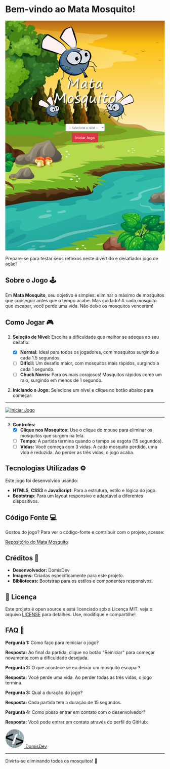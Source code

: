 # Bem-vindo ao Mata Mosquito! 

![Mata Mosquito](src/imagens/iPad-Air-5-820x1180.png)

Prepare-se para testar seus reflexos neste divertido e desafiador jogo de ação!

## Sobre o Jogo 🕹️

Em **Mata Mosquito**, seu objetivo é simples: eliminar o máximo de mosquitos que conseguir antes que o tempo acabe. Mas cuidado! A cada mosquito que escapar, você perde uma vida. Não deixe os mosquitos vencerem!

## Como Jogar 🎮

1. **Seleção de Nível:** Escolha a dificuldade que melhor se adequa ao seu desafio:

    - [x] **Normal:** Ideal para todos os jogadores, com mosquitos surgindo a cada 1.5 segundos.
    - [ ] **Difícil:** Um desafio maior, com mosquitos mais rápidos, surgindo a cada 1 segundo.
    - [ ] **Chuck Norris:** Para os mais corajosos! Mosquitos rápidos como um raio, surgindo em menos de 1 segundo.

2.  **Iniciando o Jogo:** Selecione um nível e clique no botão abaixo para começar:
---

<a href="https://domisnnet.github.io/app-mata-mosquito/app.html?normal" target="_blank" rel="noopener noreferrer">
  <img src="src/imagens/botão.webp" width="35px" height="35px" alt="Iniciar Jogo">
</a>

---
3. **Controles:**
    - [x] **Clique nos Mosquitos:**  Use o clique do mouse para eliminar os mosquitos que surgem na tela.
    - [ ] **Tempo:** A partida termina quando o tempo se esgota (15 segundos).
    - [ ] **Vidas:** Você começa com 3 vidas. A cada mosquito perdido, uma vida é reduzida. Ao perder as três vidas, o jogo acaba.

## Tecnologias Utilizadas ⚙️

Este jogo foi desenvolvido usando:

- **HTML5**, **CSS3** e **JavaScript**: Para a estrutura, estilo e lógica do jogo.
- **Bootstrap**: Para um layout responsivo e adaptável a diferentes dispositivos.

## Código Fonte 💻

Gostou do jogo? Para ver o código-fonte e contribuir com o projeto, acesse:

[Repositório do Mata Mosquito](https://domisnnet.github.io/app-mata-mosquito/)

## Créditos 📝

- **Desenvolvedor:** DomisDev
- **Imagens:** Criadas especificamente para este projeto.
- **Bibliotecas:** Bootstrap para os estilos e componentes responsivos.

## 📄 Licença

Este projeto é open source e está licenciado sob a Licença MIT. veja o arquivo [LICENSE](LICENSE) para detalhes.  Use, modifique e compartilhe!

## FAQ 🤔

**Pergunta 1:** Como faço para reiniciar o jogo?

   **Resposta:** Ao final da partida, clique no botão "Reiniciar" para começar novamente com a dificuldade desejada.

**Pergunta 2:** O que acontece se eu deixar um mosquito escapar?

   **Resposta:** Você perde uma vida. Ao perder todas as três vidas, o jogo termina.

**Pergunta 3:** Qual a duração do jogo?

   **Resposta:** Cada partida tem a duração de 15 segundos.

**Pergunta 4:** Como posso entrar em contato com o desenvolvedor?

   **Resposta:** Você pode entrar em contato através do perfil do GitHub: 

<a href="https://github.com/Domisnnet">
    <img src="src/imagens/DomisDev.png" width="60px" height="60px" alt="Acessar perfil GitHub">
    DomisDev
</a> 

---

Divirta-se eliminando todos os mosquitos! 🎉